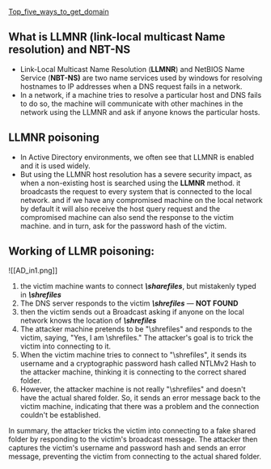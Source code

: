 [Top_five_ways_to_get_domain](https://medium.com/@adam.toscher/top-five-ways-i-got-domain-admin-on-your-internal-network-before-lunch-2018-edition-82259ab73aaa)
## What is LLMNR (link-local multicast Name resolution) and NBT-NS
- Link-Local Multicast Name Resolution (**LLMNR**) and NetBIOS Name Service (**NBT-NS)** are two name services used by windows for resolving hostnames to IP addresses when a DNS request fails in a network.
- In a network, if a machine tries to resolve a particular host and DNS fails to do so, the machine will communicate with other machines in the network using the LLMNR and ask if anyone knows the particular hosts.

## LLMNR poisoning
- In Active Directory environments, we often see that LLMNR is enabled and it is used widely.
- But using the LLMNR host resolution has a severe security impact, as when a non-existing host is searched using the **LLMNR** method. it broadcasts the request to every system that is connected to the local network. and if we have any compromised machine on the local network by default it will also receive the host query request and the compromised machine can also send the response to the victim machine. and in turn, ask for the password hash of the victim.

## Working of LLMR poisoning:
![[AD_in1.png]]

1. the victim machine wants to connect **_\\sharefiles_**, but mistakenly typed in **_\\shrefiles_**
2. The DNS server responds to the victim **_\\shrefiles_** — **NOT FOUND**
3. then the victim sends out a Broadcast asking if anyone on the local network knows the location of **_\\shrefiles_**
4. The attacker machine pretends to be "\shrefiles" and responds to the victim, saying, "Yes, I am \shrefiles." The attacker's goal is to trick the victim into connecting to it.
5. When the victim machine tries to connect to "\shrefiles", it sends its username and a cryptographic password hash called NTLMv2 Hash to the attacker machine, thinking it is connecting to the correct shared folder.
6. However, the attacker machine is not really "\shrefiles" and doesn't have the actual shared folder. So, it sends an error message back to the victim machine, indicating that there was a problem and the connection couldn't be established.

In summary, the attacker tricks the victim into connecting to a fake shared folder by responding to the victim's broadcast message. The attacker then captures the victim's username and password hash and sends an error message, preventing the victim from connecting to the actual shared folder.

